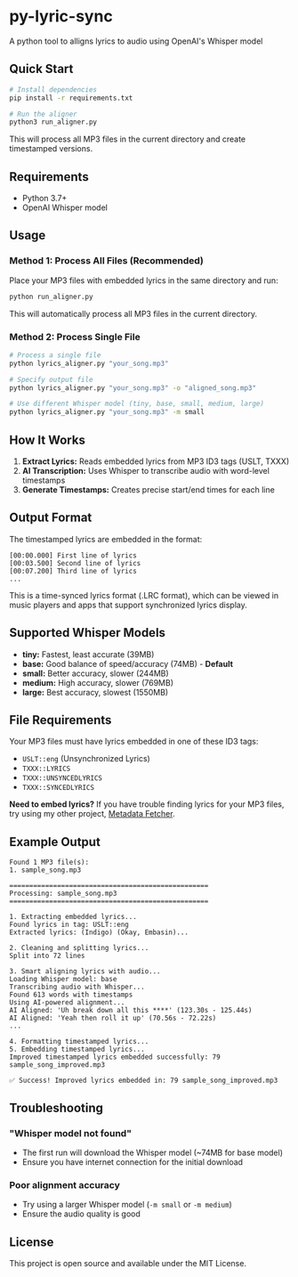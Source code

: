 # py-lyric-sync

A python tool to alligns lyrics to audio using OpenAI's Whisper model

## Quick Start

```bash
# Install dependencies
pip install -r requirements.txt

# Run the aligner
python3 run_aligner.py
```

This will process all MP3 files in the current directory and create timestamped versions.

## Requirements

- Python 3.7+
- OpenAI Whisper model

## Usage

### Method 1: Process All Files (Recommended)

Place your MP3 files with embedded lyrics in the same directory and run:

```bash
python run_aligner.py
```

This will automatically process all MP3 files in the current directory.

### Method 2: Process Single File

```bash
# Process a single file
python lyrics_aligner.py "your_song.mp3"

# Specify output file
python lyrics_aligner.py "your_song.mp3" -o "aligned_song.mp3"

# Use different Whisper model (tiny, base, small, medium, large)
python lyrics_aligner.py "your_song.mp3" -m small
```

## How It Works

1. **Extract Lyrics:** Reads embedded lyrics from MP3 ID3 tags (USLT, TXXX)
2. **AI Transcription:** Uses Whisper to transcribe audio with word-level timestamps
3. **Generate Timestamps:** Creates precise start/end times for each line

## Output Format

The timestamped lyrics are embedded in the format:
```
[00:00.000] First line of lyrics
[00:03.500] Second line of lyrics
[00:07.200] Third line of lyrics
...
```

This is a time-synced lyrics format (.LRC format), which can be viewed in music players and apps that support synchronized lyrics display.

## Supported Whisper Models

- **tiny:** Fastest, least accurate (39MB)
- **base:** Good balance of speed/accuracy (74MB) - **Default**
- **small:** Better accuracy, slower (244MB)
- **medium:** High accuracy, slower (769MB)
- **large:** Best accuracy, slowest (1550MB)

## File Requirements

Your MP3 files must have lyrics embedded in one of these ID3 tags:
- `USLT::eng` (Unsynchronized Lyrics)
- `TXXX::LYRICS`
- `TXXX::UNSYNCEDLYRICS`
- `TXXX::SYNCEDLYRICS`

**Need to embed lyrics?**
If you have trouble finding lyrics for your MP3 files, try using my other project, [Metadata Fetcher](https://github.com/00vqla/metadata-fetcher).

## Example Output

```
Found 1 MP3 file(s):
1. sample_song.mp3

==================================================
Processing: sample_song.mp3
==================================================

1. Extracting embedded lyrics...
Found lyrics in tag: USLT::eng
Extracted lyrics: (Indigo) (Okay, Embasin)...

2. Cleaning and splitting lyrics...
Split into 72 lines

3. Smart aligning lyrics with audio...
Loading Whisper model: base
Transcribing audio with Whisper...
Found 613 words with timestamps
Using AI-powered alignment...
AI Aligned: 'Uh break down all this ****' (123.30s - 125.44s)
AI Aligned: 'Yeah then roll it up' (70.56s - 72.22s)
...

4. Formatting timestamped lyrics...
5. Embedding timestamped lyrics...
Improved timestamped lyrics embedded successfully: 79 sample_song_improved.mp3

✅ Success! Improved lyrics embedded in: 79 sample_song_improved.mp3
```

## Troubleshooting

### "Whisper model not found"
- The first run will download the Whisper model (~74MB for base model)
- Ensure you have internet connection for the initial download

### Poor alignment accuracy
- Try using a larger Whisper model (`-m small` or `-m medium`)
- Ensure the audio quality is good

## License

This project is open source and available under the MIT License. 
